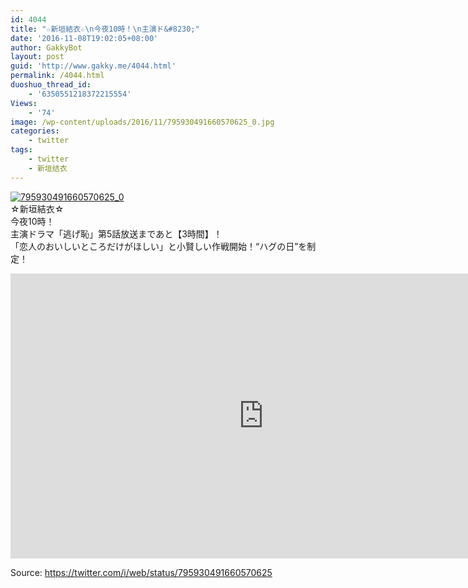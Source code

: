 ```yaml
---
id: 4044
title: "☆新垣結衣☆\n今夜10時！\n主演ド&#8230;"
date: '2016-11-08T19:02:05+08:00'
author: GakkyBot
layout: post
guid: 'http://www.gakky.me/4044.html'
permalink: /4044.html
duoshuo_thread_id:
    - '6350551218372215554'
Views:
    - '74'
image: /wp-content/uploads/2016/11/795930491660570625_0.jpg
categories:
    - twitter
tags:
    - twitter
    - 新垣结衣
---
```


[![795930491660570625_0](http://www.yui-aragaki.org/wp-content/uploads/2016/11/795930491660570625_0.jpg)](http://www.yui-aragaki.org/wp-content/uploads/2016/11/795930491660570625_0.jpg)  
☆新垣結衣☆  
今夜10時！  
主演ドラマ「逃げ恥」第5話放送まであと【3時間】！  
「恋人のおいしいところだけがほしい」と小賢しい作戦開始！“ハグの日”を制定！  
<iframe allowfullscreen="" frameborder="0" height="456" loading="lazy" src="https://www.youtube.com/embed/RmixNXvkorw?feature=oembed" width="810"></iframe>  
  
Source: <https://twitter.com/i/web/status/795930491660570625>